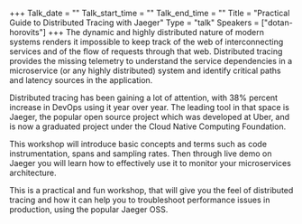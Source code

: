 +++
Talk_date = ""
Talk_start_time = ""
Talk_end_time = ""
Title = "Practical Guide to Distributed Tracing with Jaeger"
Type = "talk"
Speakers = ["dotan-horovits"]
+++
The dynamic and highly distributed nature of modern systems renders it impossible to keep track of the web of interconnecting services and of the flow of requests through that web. Distributed tracing provides the missing telemetry to understand the service dependencies in a microservice (or any highly distributed) system and identify critical paths and latency sources in the application.

Distributed tracing has been gaining a lot of attention, with 38% percent increase in DevOps using it year over year. The leading tool in that space is Jaeger, the popular open source project which was developed at Uber, and is now a graduated project under the Cloud Native Computing Foundation.

This workshop will introduce basic concepts and terms such as code instrumentation, spans and sampling rates. Then through live demo on Jaeger you will learn how to effectively use it to monitor your microservices architecture.

This is a practical and fun workshop, that will give you the feel of distributed tracing and how it can help you to troubleshoot performance issues in production, using the popular Jaeger OSS.